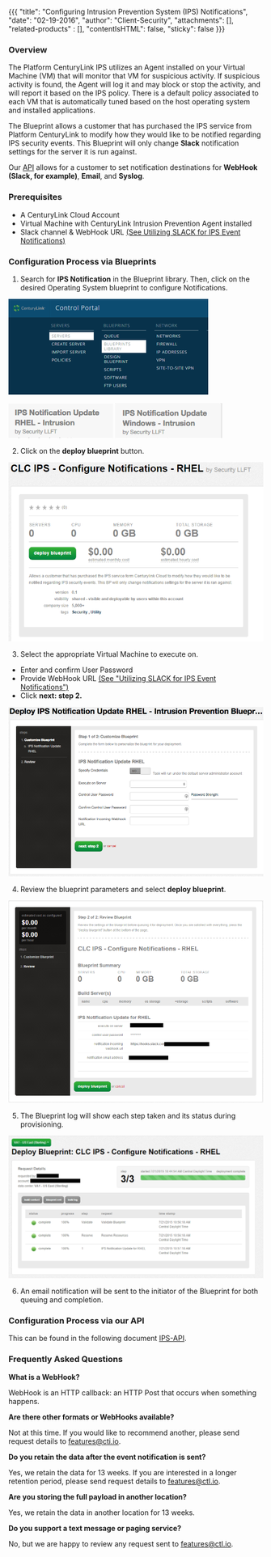 {{{
  "title": "Configuring Intrusion Prevention System (IPS) Notifications",
  "date": "02-19-2016",
  "author": "Client-Security",
  "attachments": [],
  "related-products" : [],
  "contentIsHTML": false,
  "sticky": false
}}}

### Overview

The Platform CenturyLink IPS utilizes an Agent installed on your Virtual Machine (VM) that will monitor that VM for suspicious activity. If suspicious activity is found, the Agent will log it and may block or stop the activity, and will report it based on the IPS policy. There is a default policy associated to each VM that is automatically tuned based on the host operating system and installed applications.

The Blueprint allows a customer that has purchased the IPS service from Platform CenturyLink to modify how they would like to be notified regarding IPS security events. This Blueprint will only change **Slack** notification settings for the server it is run against.

Our [API](../Security/ips-api.md) allows for a customer to set notification destinations for **WebHook (Slack, for example)**, **Email**, and **Syslog**.  

### Prerequisites

* A CenturyLink Cloud Account
* Virtual Machine with CenturyLink Intrusion Prevention Agent installed
* Slack channel & WebHook URL [(See Utilizing SLACK for IPS Event Notifications)](utilizing-slack-for-ips-event-notifications.md)

### Configuration Process via Blueprints

1. Search for **IPS Notification** in the Blueprint library. Then, click on the desired Operating System blueprint to configure Notifications.

  ![Control Portal](../images/notificationupdate_controlportal.png)

  ![Notification Update RHEL](../images/notificationupdate_rhel_blueprintname.png) ![Notification Update Windows](../images/notificationupdate_windows_blueprintname.png)

2. Click on the **deploy blueprint** button.

  ![Configure Notifications RHEL](../images/notificationupdate_rhel_configure.png)

3. Select the appropriate Virtual Machine to execute on.

  * Enter and confirm User Password
  * Provide WebHook URL [(See "Utilizing SLACK for IPS Event Notifications")](utilizing-slack-for-ips-event-notifications.md)
  * Click **next: step 2.**

  ![Configure Notifications RHEL Fields](../images/notificationupdate_rhel_blueprintfields.png)

4. Review the blueprint parameters and select **deploy blueprint**.

  ![Deploy Blueprint](../images/notificationupdate_rhel_deploy.png)

5. The Blueprint log will show each step taken and its status during provisioning.

  ![Blueprint Status Log](../images/notificationupdate_rhel_logstatus.png)

6. An email notification will be sent to the initiator of the Blueprint for both queuing and completion.

### Configuration Process via our API
This can be found in the following document [IPS-API](ips-api.md).

### Frequently Asked Questions

**What is a WebHook?**

WebHook is an HTTP callback: an HTTP Post that occurs when something happens.

**Are there other formats or WebHooks available?**

Not at this time. If you would like to recommend another, please send request details to [features@cti.io](mailto:features@ctl.io).

**Do you retain the data after the event notification is sent?**

Yes, we retain the data for 13 weeks.  If you are interested in a longer retention period, please send request details to [features@ctl.io](mailto:features@ctl.io).

**Are you storing the full payload in another location?**

Yes, we retain the data in another location for 13 weeks.

**Do you support a text message or paging service?**

No, but we are happy to review any request sent to [features@ctl.io](mailto:features@ctl.io).
